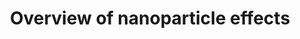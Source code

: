 ---
annotations:
- id: PW:0001435
  parent: regulatory pathway
  type: Pathway Ontology
  value: nanomaterial response pathway
authors:
- Fehrhart
- Mkutmon
- Lindarieswijk
- Egonw
- MaintBot
- Eweitz
description: 'This pathway is giving a summary of currently known nanoparticle effects
  on cells and organisms. Although there is currently no nanoparticle-specific effect
  known, there is a cascade of effects triggered if cells or organisms are exposed
  to nanoparticles: The most abundantly observed event is oxidative stress which causes
  DNA damage, protein and lipid oxidation, and cell death. The mere overload of nanoparticles
  in the vesicular system leads to cytoskeleton and cell adhesion problems and interfere
  with the cell''s autophagic system. Some specific nanoparticles are reported to
  interfere with the cell membrane, others stimulate the blood coagulation system.
  The release of metal ions from specific nanoparticles challenges the metal disposal
  system of the cell.'
last-edited: 2022-02-26
ndex: 8d49f01e-8b66-11eb-9e72-0ac135e8bacf
organisms:
- Homo sapiens
redirect_from:
- /index.php/Pathway:WP3287
- /instance/WP3287
- /instance/WP3287_rr121705
revision: r121705
schema-jsonld:
- '@context': https://schema.org/
  '@id': https://wikipathways.github.io/pathways/WP3287.html
  '@type': Dataset
  creator:
    '@type': Organization
    name: WikiPathways
  description: 'This pathway is giving a summary of currently known nanoparticle effects
    on cells and organisms. Although there is currently no nanoparticle-specific effect
    known, there is a cascade of effects triggered if cells or organisms are exposed
    to nanoparticles: The most abundantly observed event is oxidative stress which
    causes DNA damage, protein and lipid oxidation, and cell death. The mere overload
    of nanoparticles in the vesicular system leads to cytoskeleton and cell adhesion
    problems and interfere with the cell''s autophagic system. Some specific nanoparticles
    are reported to interfere with the cell membrane, others stimulate the blood coagulation
    system. The release of metal ions from specific nanoparticles challenges the metal
    disposal system of the cell.'
  keywords:
  - AKT
  - Actin
  - Bax
  - Bcl-2
  - C-reactive protein
  - COX1 (PTGS1)
  - COX2 (PTGS2)
  - FAK (PTK2)
  - 'Glutathione '
  - HMOX1
  - IL-6
  - Il-8
  - Integrin
  - Metallothionein
  - NF-kB
  - Nanoparticle
  - P-cadherin
  - PI3K
  - 'Prostaglandin '
  - TNF
  - collagen IV
  - cyclin D3
  - ferritin
  - fibronectin
  - laminin
  license: CC0
  name: Overview of nanoparticle effects
seo: CreativeWork
title: Overview of nanoparticle effects
wpid: WP3287
---
